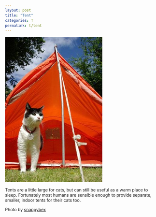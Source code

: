 ```yaml
---
layout: post
title: "Tent"
categories: T
permalink: t/tent
---
```


<img src="/images/t/tent.jpg">

Tents are a little large for cats, but can still be useful as a warm place to sleep. Fortunately most humans are sensible enough to provide separate, smaller, indoor tents for their cats too.

Photo by <a href="http://www.flickr.com/photos/bexross/2131530835/">snappybex</a>